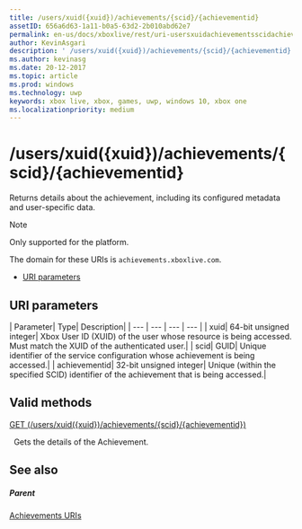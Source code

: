 ```yaml
---
title: /users/xuid({xuid})/achievements/{scid}/{achievementid}
assetID: 656a6d63-1a11-b0a5-63d2-2b010abd62e7
permalink: en-us/docs/xboxlive/rest/uri-usersxuidachievementsscidachievementid.html
author: KevinAsgari
description: ' /users/xuid({xuid})/achievements/{scid}/{achievementid}'
ms.author: kevinasg
ms.date: 20-12-2017
ms.topic: article
ms.prod: windows
ms.technology: uwp
keywords: xbox live, xbox, games, uwp, windows 10, xbox one
ms.localizationpriority: medium
---
```



# /users/xuid({xuid})/achievements/{scid}/{achievementid}
Returns details about the achievement, including its configured metadata and user-specific data. 

> [!NOTE] 
> Only supported for the platform. 

 
The domain for these URIs is `achievements.xboxlive.com`.
 
  * [URI parameters](#ID4E2)
 
<a id="ID4E2"></a>

 
## URI parameters
 
| Parameter| Type| Description| 
| --- | --- | --- | --- | 
| xuid| 64-bit unsigned integer| Xbox User ID (XUID) of the user whose resource is being accessed. Must match the XUID of the authenticated user.| 
| scid| GUID| Unique identifier of the service configuration whose achievement is being accessed.| 
| achievementid| 32-bit unsigned integer| Unique (within the specified SCID) identifier of the achievement that is being accessed.| 
  
<a id="ID4EMC"></a>

 
## Valid methods

[GET (/users/xuid({xuid})/achievements/{scid}/{achievementid})](uri-usersxuidachievementsscidachievementidget.md)

&nbsp;&nbsp;Gets the details of the Achievement.
 
<a id="ID4EWC"></a>

 
## See also
 
<a id="ID4EYC"></a>

 
##### Parent 

[Achievements URIs](atoc-reference-achievementsv2.md)

   